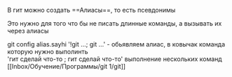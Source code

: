 В гит можно создать ==Алиасы==, то есть псевдонимы

Это нужно для того что бы не писать длинные команды, а вызывать их через алиасы

git config alias.sayhi '!git ...; git ...'		- обьявляем алиас, в ковычак команда которую нужно выполинть  
'гит сделай что-то ; гит сделай что-то' выполнение нескольких команд
[[Inbox/Обучение/Программы/git 1/git]]